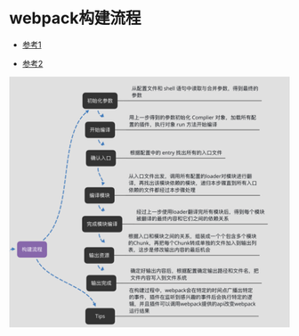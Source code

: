 # webpack构建流程

- [参考1](https://mp.weixin.qq.com/s/PlqhRNZNIfBJHSVoVD3fHw)

- [参考2](https://juejin.cn/post/6844904038543130637#heading-9)


![构建流程](./img/buildprocess.png)